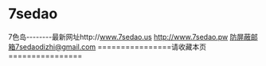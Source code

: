 # 7sedao
7色岛--------最新网址http://www.7sedao.us http://www.7sedao.pw 防屏蔽邮箱7sedaodizhi@gmail.com ================请收藏本页================
